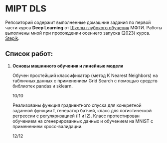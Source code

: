 # MIPT DLS

Репозиторий содержит выполненные домашние задания по первой части курса **Deep Learning** от [Школы глубокого обучения](https://www.dlschool.org/) МФТИ.
Работы выполнены мной при прохождении осеннего запуска (2023) курса. [Stepik](https://stepik.org/course/82176).

## Список работ:

1. **Основы машинного обучения и линейные модели**
    
    Обучен простейший классификатор (метод K Nearest Neighbors) на табличных данных c применением Grid Search с помощью средств библиотек pandas и sklearn.
    
    10/10
    
    Реализованы функция градиентного спуска для конкретной заданной функции f, генератор батчей, класс для логистической регрессии с регуляризацией (l1 и l2). Класс протестирован обучением на сгенерированных данных и обучением на MNIST с применением кросс-валидации.
    
    12/12

